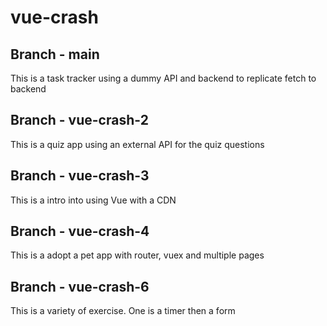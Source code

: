 # vue-crash

## Branch - main
This is a task tracker using a dummy API and backend to replicate fetch to backend

## Branch - vue-crash-2
This is a quiz app using an external API for the quiz questions

## Branch - vue-crash-3
This is a intro into using Vue with a CDN

## Branch - vue-crash-4
This is a adopt a pet app with router, vuex and multiple pages

## Branch - vue-crash-6
This is a variety of exercise. One is a timer then a form
